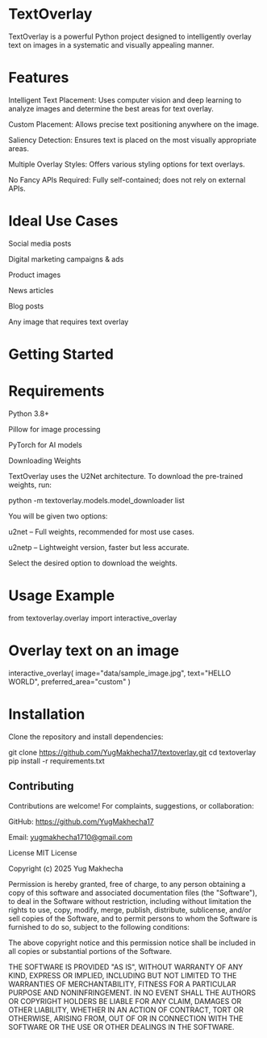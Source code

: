# TextOverlay

TextOverlay is a powerful Python project designed to intelligently overlay text on images in a systematic and visually appealing manner.

# Features

Intelligent Text Placement: Uses computer vision and deep learning to analyze images and determine the best areas for text overlay.

Custom Placement: Allows precise text positioning anywhere on the image.

Saliency Detection: Ensures text is placed on the most visually appropriate areas.

Multiple Overlay Styles: Offers various styling options for text overlays.

No Fancy APIs Required: Fully self-contained; does not rely on external APIs.

# Ideal Use Cases

Social media posts

Digital marketing campaigns & ads

Product images

News articles

Blog posts

Any image that requires text overlay


# Getting Started
# Requirements

Python 3.8+

Pillow
 for image processing

PyTorch
 for AI models

Downloading Weights

TextOverlay uses the U2Net architecture. To download the pre-trained weights, run:

python -m textoverlay.models.model_downloader list


You will be given two options:

u2net – Full weights, recommended for most use cases.

u2netp – Lightweight version, faster but less accurate.

Select the desired option to download the weights.

# Usage Example
from textoverlay.overlay import interactive_overlay

# Overlay text on an image
interactive_overlay(
    image="data/sample_image.jpg",
    text="HELLO WORLD",
    preferred_area="custom"
)

# Installation

Clone the repository and install dependencies:

git clone https://github.com/YugMakhecha17/textoverlay.git
cd textoverlay
pip install -r requirements.txt

## Contributing

Contributions are welcome! For complaints, suggestions, or collaboration:

GitHub: https://github.com/YugMakhecha17

Email: yugmakhecha1710@gmail.com

License
MIT License

Copyright (c) 2025 Yug Makhecha

Permission is hereby granted, free of charge, to any person obtaining a copy
of this software and associated documentation files (the "Software"), to deal
in the Software without restriction, including without limitation the rights
to use, copy, modify, merge, publish, distribute, sublicense, and/or sell
copies of the Software, and to permit persons to whom the Software is
furnished to do so, subject to the following conditions:

The above copyright notice and this permission notice shall be included in all
copies or substantial portions of the Software.

THE SOFTWARE IS PROVIDED "AS IS", WITHOUT WARRANTY OF ANY KIND, EXPRESS OR
IMPLIED, INCLUDING BUT NOT LIMITED TO THE WARRANTIES OF MERCHANTABILITY,
FITNESS FOR A PARTICULAR PURPOSE AND NONINFRINGEMENT. IN NO EVENT SHALL THE
AUTHORS OR COPYRIGHT HOLDERS BE LIABLE FOR ANY CLAIM, DAMAGES OR OTHER
LIABILITY, WHETHER IN AN ACTION OF CONTRACT, TORT OR OTHERWISE, ARISING FROM,
OUT OF OR IN CONNECTION WITH THE SOFTWARE OR THE USE OR OTHER DEALINGS IN THE
SOFTWARE.

